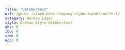 ```yaml
---
title: "Oktoberfest"
url: /goose-island-beer-company-clybourn/oktoberfest/
category: German Lager
style: German-Style Oktoberfest
abv: 0
ibu: 0
srm: 0
upc: 0
---
```


